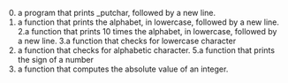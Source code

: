 0.  a program that prints _putchar, followed by a new line.
1.  a function that prints the alphabet, in lowercase, followed by a new line.
2.a function that prints 10 times the alphabet, in lowercase, followed by a new line.
3.a function that checks for lowercase character
4. a function that checks for alphabetic character.
5.a function that prints the sign of a number
6. a function that computes the absolute value of an integer.
